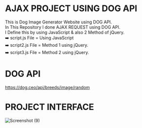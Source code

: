 # AJAX PROJECT USING DOG API 
This is Dog Image Generator Website using DOG API.<br />
In This Repository I done AJAX REQUEST using DOG API.<br />
I Define this by using JavaScript & also 2 Method of jQuery.<br />
➡️ script.js File = Using JavaScript<br />
➡️ script2.js File = Method 1 using jQuery. <br />
➡️ script3.js File = Method 2 using jQuery. <br />

# DOG API
https://dog.ceo/api/breeds/image/random


# PROJECT INTERFACE
![Screenshot (9)](https://user-images.githubusercontent.com/56908101/130063972-c3abca72-c17d-4a30-88f1-23cb93bd5d7e.png)



